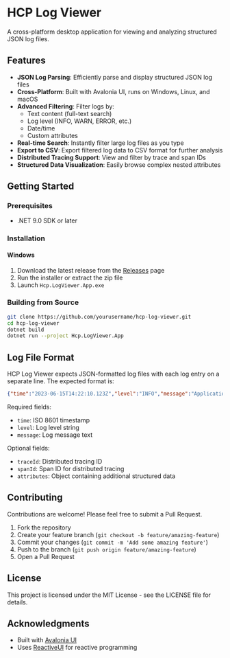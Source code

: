 # HCP Log Viewer

A cross-platform desktop application for viewing and analyzing structured JSON log files.

<!-- ![HCP Log Viewer](https://via.placeholder.com/800x450.png?text=HCP+Log+Viewer+Screenshot) -->

## Features

- **JSON Log Parsing**: Efficiently parse and display structured JSON log files
- **Cross-Platform**: Built with Avalonia UI, runs on Windows, Linux, and macOS
- **Advanced Filtering**: Filter logs by:
  - Text content (full-text search)
  - Log level (INFO, WARN, ERROR, etc.)
  - Date/time
  - Custom attributes
- **Real-time Search**: Instantly filter large log files as you type
- **Export to CSV**: Export filtered log data to CSV format for further analysis
- **Distributed Tracing Support**: View and filter by trace and span IDs
- **Structured Data Visualization**: Easily browse complex nested attributes

## Getting Started

### Prerequisites

- .NET 9.0 SDK or later

### Installation

#### Windows

1. Download the latest release from the [Releases](https://github.com/behrouz-rad/hcp-log-viewer/releases) page
2. Run the installer or extract the zip file
3. Launch `Hcp.LogViewer.App.exe`

<!-- #### Linux

```bash
# Download the AppImage or use the tar.gz
chmod +x HcpLogViewer.AppImage
./HcpLogViewer.AppImage
```

#### macOS

1. Download the .dmg file from the [Releases](https://github.com/behrouz-rad/hcp-log-viewer/releases) page
2. Open the .dmg file and drag the application to your Applications folder
3. Launch HCP Log Viewer from your Applications -->

### Building from Source

```bash
git clone https://github.com/yourusername/hcp-log-viewer.git
cd hcp-log-viewer
dotnet build
dotnet run --project Hcp.LogViewer.App
```

## Log File Format

HCP Log Viewer expects JSON-formatted log files with each log entry on a separate line. The expected format is:

```json
{"time":"2023-06-15T14:22:10.123Z","level":"INFO","message":"Application started","traceId":"abc123","spanId":"span456","attributes":{"userId":"user123","action":"login"}}
```

Required fields:
- `time`: ISO 8601 timestamp
- `level`: Log level string
- `message`: Log message text

Optional fields:
- `traceId`: Distributed tracing ID
- `spanId`: Span ID for distributed tracing
- `attributes`: Object containing additional structured data

## Contributing

Contributions are welcome! Please feel free to submit a Pull Request.

1. Fork the repository
2. Create your feature branch (`git checkout -b feature/amazing-feature`)
3. Commit your changes (`git commit -m 'Add some amazing feature'`)
4. Push to the branch (`git push origin feature/amazing-feature`)
5. Open a Pull Request

## License

This project is licensed under the MIT License - see the LICENSE file for details.

## Acknowledgments

- Built with [Avalonia UI](https://avaloniaui.net/)
- Uses [ReactiveUI](https://www.reactiveui.net/) for reactive programming
